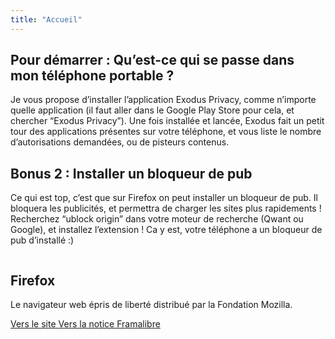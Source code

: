 ```yaml
---
title: "Accueil"
---
```

## Pour démarrer : Qu’est-ce qui se passe dans mon téléphone portable ?

Je vous propose d’installer l’application Exodus Privacy, comme n’importe quelle application (il faut aller dans le Google Play Store pour cela, et chercher “Exodus Privacy”). Une fois installée et lancée, Exodus fait un petit tour des applications présentes sur votre téléphone, et vous liste le nombre d’autorisations demandées, ou de pisteurs contenus.

## Bonus 2 : Installer un bloqueur de pub

Ce qui est top, c’est que sur Firefox on peut installer un bloqueur de pub. Il bloquera les publicités, et permettra de charger les sites plus rapidements ! Recherchez “ublock origin” dans votre moteur de recherche (Qwant ou Google), et installez l’extension ! Ca y est, votre téléphone a un bloqueur de pub d’installé :)


<article class="framalibre-notice">
  <div>
    <img src="https://beta.framalibre.org/images/logo/Firefox.png" alt=""/>
  </div>
  <div>
    <h2>Firefox</h2>
    <p>Le navigateur web épris de liberté distribué par la Fondation Mozilla.</p>
    <div>
      <a href="">Vers le site <i class="fas fa-chevron-right ml-1"></i></a>
      <a href="">Vers la notice Framalibre <i class="fas fa-chevron-right ml-1"></i></a>
    </div>
  </div>
</article> 